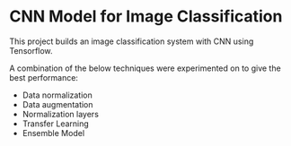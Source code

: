 # CNN Model for Image Classification

This project builds an image classification system with CNN using Tensorflow. 

A combination of the below techniques were experimented on to give the best performance:

 - Data normalization
 - Data augmentation
 - Normalization layers 
 - Transfer Learning
 - Ensemble Model

